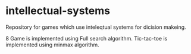 # intellectual-systems
Repository for games which use inteleqtual systems for dicision makeing.

8 Game is implemented using Full search algorithm.
Tic-tac-toe is implemented using minmax algorithm.
